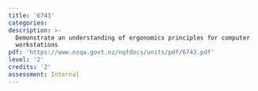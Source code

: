 ```yaml
---
title: '6743'
categories:
description: >-
  Demonstrate an understanding of ergonomics principles for computer
  workstations
pdf: 'https://www.nzqa.govt.nz/nqfdocs/units/pdf/6743.pdf'
level: '2'
credits: '2'
assessment: Internal
---
```


